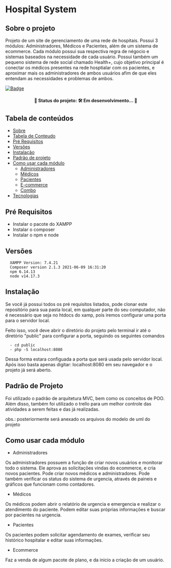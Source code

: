 # Hospital System

## Sobre o projeto

Projeto de um site de gerenciamento de uma rede de hospitais. Possui 3 módulos: Administradores, Médicos e Pacientes, além de um sistema de ecommerce. 
Cada módulo possui sua respectiva regra de négocio e sistemas baseados na necessidade de cada usuário. Possui também um pequeno sistema de rede social chamado Health+,
cujo objetivo principal é conectar os médicos presentes na rede hosptialar com os pacientes, e aproximar mais os administradores de ambos usuários afim de que eles
entendam as necessidades e problemas de ambos. 



[![Badge](https://img.shields.io/static/v1?label=LICENSA&message=MIT&color=blueviolet&link=https://github.com/vitoriamatos/Hospital-System/blob/master/LICENSE)](https://github.com/vitoriamatos/Hospital-System/blob/master/LICENSE)

<h4 align="center"> 
	🚧  Status do projeto: 🛠 Em desenvolvimento...  🚧
</h4>


## Tabela de conteúdos

<!--ts-->
   * [Sobre](#sobre-o-projeto)
   * [Tabela de Conteudo](#tabela-de-conteudo)
   * [Pré Requisitos](#pré-requisitos)
   * [Versões](#versões)
   * [Instalação](#instalação)
   * [Padrão de projeto](#testes)
   * [Como usar cada módulo](#como-usar)
      * [Administradores](#pre-requisitos)
      * [Médicos](#local-files)
      * [Pacientes](#remote-files)
      * [E-commerce](#multiple-files)
      * [Combo](#combo)
   * [Tecnologias](#tecnologias)
<!--te-->

## Pré Requisitos

  - Instalar o pacote do XAMPP
  - Instalar o composer
  - Instalar o npm e node
  
## Versões
      XAMPP Version: 7.4.21
      Composer version 2.1.3 2021-06-09 16:31:20
      npm 6.14.13
      node v14.17.3

## Instalação

Se você já possui todos os pré requisitos listados, pode clonar este repositório para sua pasta local, em qualquer parte do seu computador, 
não é necessário que seja no htdocs do xamp, pois iremos configurar uma porta para o servidor local.

Feito isso, você deve abrir o diretório do projeto pelo terminal ir até o diretório "public"  para configurar a porta, seguindo os seguintes comandos

      - cd public
      - php -S localhost:8080

Dessa forma estara configuada a porta que será usada pelo servidor local. Após isso basta apenas digitar: localhost:8080 em seu navegador e o projeto já será aberto. 
 
 ## Padrão de Projeto
 
 Foi utilizado o padrão de arquitetura MVC, bem como os conceitos de POO. Além disso, também foi utilizado o trello para um melhor controle das atividades a serem feitas 
 e das já realizadas. 
 
 obs.: posteriormente será anexado os arquivos do modelo de uml do projeto 
 
 
 ## Como usar cada módulo
 
 - Administradores
 
 Os administradores possuem a função de criar novos usuários e monitorar todo o sistema. Ele  aprova as solicitações vindas do ecommerce, e cria novos pacientes. 
 Pode criar novos médicos e administradores. Pode também verificar os status do sistema de urgencia, através de paineis e gráficos que funcionam como contadores.
 
 - Médicos 
 
 Os médicos podem abrir o relatório de urgencia e emergencia e realizar o atendimento do paciente. Podem editar suas próprias informações e buscar por pacientes na urgencia.
 
 - Pacientes
 
 Os pacientes podem solicitar agendamento de exames, verificar seu histórico hospitalar e editar suas informações. 
 
 - Ecommerce
 
  Faz a venda de algum pacote de plano, e da inicio a criação de um usuário. 
 
 
  
